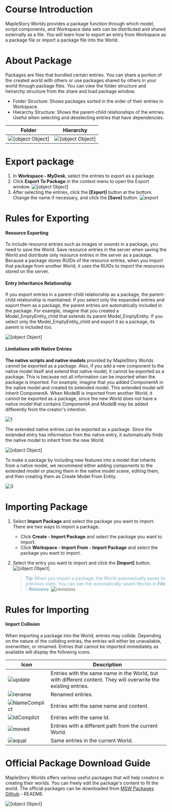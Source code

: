 # Course Introduction
MapleStory Worlds provides a package function through which model, script components, and Workspace data sets can be distributed and shared externally as a file. You will learn how to export an entry from Workspace as a package file or import a package file into the World.

# About Package
Packages are files that bundled certain entries. You can share a portion of the created world with others or use packages shared by others in your world through package files. You can view the folder structure and heirarchy structure from the share and load package window.

* Folder Structure: Shows packages sorted in the order of their entries in Workspace.
* Hierarchy Structure: Shows the parent-child relationships of the entries. Useful when selecting and deselecting entries that have dependencies. 
 
| Folder | Hierarchy |
| --- | --- |
| ![[object Object]](https://mod-file.dn.nexoncdn.co.kr/bbs/17271629209637ae72caa69ec40dd93fe2106ba2fdfa7.png "folder")| ![[object Object]](https://mod-file.dn.nexoncdn.co.kr/bbs/172716296091145b02203ddb7478a876b6a32fc498978.png "Hierachy")|

# Export package
1. In **Workspace - MyDesk**, select the entries to export as a package.
2. Click **Export To Package** in the context menu to open the Export window.
![[object Object]](https://mod-file.dn.nexoncdn.co.kr/bbs/1710308131839b0ccc1f6757d4c8497b97b6558157c70.png "exporttopackage")
3. After selecting the entries, click the **[Export]** button at the bottom. Change the name if necessary, and click the **[Save]** button.
![export](https://mod-file.dn.nexoncdn.co.kr/bbs/17271631294426b9c5d722e0a4858a4d87302041183ad.png{"width":"430px"} "export")

# Rules for Exporting
#### Resource Exporting
To include resource entries such as images or sounds in a package, you need to save the World. Save resource entries in the server when saving the World and distribute only resource entries in the server as a package. Because a package stores RUIDs of the resource entries, when you import that package from another World, it uses the RUIDs to import the resources stored on the server.

#### Entry Inheritance Relationship
If you export entries in a parent-child relationship as a package, the parent-child relationship is maintained. If you select only the expanded entries and export them as a package, the parent entries are automatically included in the package. For example, imagine that you created a Model_EmptyEntity_child that extends its parent Model_EmptyEntity. If you select only the Model_EmptyEntity_child and export it as a package, its parent is included too.

![[object Object]](https://mod-file.dn.nexoncdn.co.kr/bbs/17271633453210707940d48834b2ea60474da9377acd9.png "export")

#### Limitations with Native Entries
**The native scripts and native models** provided by MapleStory Worlds cannot be exported as a package. Also, if you add a new component to the native model itself and extend that native model, it cannot be exported as a package. 
This is because not all information can be imported when the package is imported. For example, imagine that you added ComponentA in the native model and created its extended model. This extended model will inherit ComponentA.
When ModelB is imported from another World, it cannot be exported as a package, since the new World does not have a native model that contains ComponentA and ModelB may be added differently from the creator's intention.

![1](https://mod-file.dn.nexoncdn.co.kr/bbs/1711520919542cc7ecbdb36ed4388a710eccb0248ac79.png{"width":"820px"} "1")

The extended native entries can be exported as a package. Since the extended entry has information from the native entry, it automatically finds the native model to inherit from the new World.

![[object Object]](https://mod-file.dn.nexoncdn.co.kr/bbs/17115264454698f2775b2d21349e2adf74871b0d2cda5.png{"width":"820px"} "2")

To make a package by including new features into a model that inherits from a native model, we recommend either adding components to the extended model or placing them in the native model scene, editing them, and then creating them as Create Model From Entity.

![3](https://mod-file.dn.nexoncdn.co.kr/bbs/171152096321699e779d3b6e14078be21089b366ed7f3.png{"width":"820px"} "3")

# Importing Package
1.  Select **Import Package** and select the package you want to import. There are two ways to import a package.

    *  Click **Create - Import Package** and select the package you want to import.
    * Click **Workspace - Import From - Import Package** and select the package you want to import.

2. Select the entry you want to import and click the **[Import]** button. 
![[object Object]](https://mod-file.dn.nexoncdn.co.kr/bbs/1710315987741322b1a2f76574f1795224144a943d481.png "import")

    > <span style="color: #7cafc2">**Tip**
    > When you import a package, the World automatically saves its previous state. You can see the automatically saved Worlds in **File - Rivisions**.</span>
    > ![revisions](https://mod-file.dn.nexoncdn.co.kr/bbs/17290697579923fd444be363345a8afa0da8586ead6b1.png{"width":"620px"} "revisions")

# Rules for Importing
#### Import Collision
When importing a package into the World, entries may collide. Depending on the nature of the colliding entries, the entries will either be unavailable, overwritten, or renamed. 
Entries that cannot be imported immediately as available will display the following icons. 

| Icon | Description |
| --- | --- |
| ![update](https://mod-file.dn.nexoncdn.co.kr/bbs/170495172860025bc9882ab1844618b4839224af7afb5.png{"width":"35x"} "update") | Entries with the same name in the World, but with different content. They will overwrite the existing entries.|
| ![rename](https://mod-file.dn.nexoncdn.co.kr/bbs/1704951745392fd9a4eef1a2a44beb5a7e7f811782655.png{"width":"23px"} "rename") | Renamed entries.   |
| ![NameComplict](https://mod-file.dn.nexoncdn.co.kr/bbs/17049517636351f8489cf0bdc424a8066cf85f6207987.png "NameComplict") | Entries with the same name and content.  |
| ![IdComplict](https://mod-file.dn.nexoncdn.co.kr/bbs/170495199953619842ee2757d465faee85fa3e285b1c3.png "IdComplict") | Entries with the same Id. |
| ![moved](https://mod-file.dn.nexoncdn.co.kr/bbs/1704952016010a8122bcebacc4831a18be2b30c2f6e21.png "moved") |  Entries with a different path from the current World. |
| ![equal](https://mod-file.dn.nexoncdn.co.kr/bbs/17049520316499abe1ca8a9944aafa17e610f838fd71c.png "equal") | Same entries in the current World.  |


# Official Package Download Guide
MapleStory Worlds offers various useful packages that will help creators in creating their worlds. You can freely edit the package's content to fit the world.
The official packages can be downloaded from [MSW Packages Github](https://github.com/MSW-Git/MSWPackages{"target":"_blank"}) - README.

![[object Object]](https://mod-file.dn.nexoncdn.co.kr/bbs/17530626117338cdf85ebaa064b8b86ed9530baaabf94.png "download")